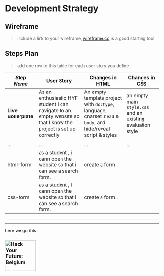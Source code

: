 # Development Strategy

## Wireframe

> include a link to your wireframe, [wireframe.cc](https://wireframe.cc) is a good starting tool

## Steps Plan

> add one row to this table for each user story you define

| _Step Name_ | User Story | Changes in HTML | Changes in CSS |
| --- | --- | --- | --- |
| __Live Boilerplate__ | As an enthusiastic HYF student I can navigate to an empty website so that I know the project is set up correctly | An empty template project with `doctype`, language, charset, `head` & `body`, and hide/reveal script & styles | an empty main `style.css` and an existing evaluation style |
|  | |  |  |
| ... | ... | ... | ... |
| html-form | as a student , i cann open the website so that i can see a search form.  | create a form . | |
| css-form | as a student , i cann open the website so that i can see a search form.  | create a form . | |

---
---
here we go this 

### <a href="https://hackyourfuture.be" target="_blank"><img src="https://user-images.githubusercontent.com/18554853/63941625-4c7c3d00-ca6c-11e9-9a76-8d5e3632fe70.jpg" width="100" height="100" alt="Hack Your Future: Belgium"></a>
